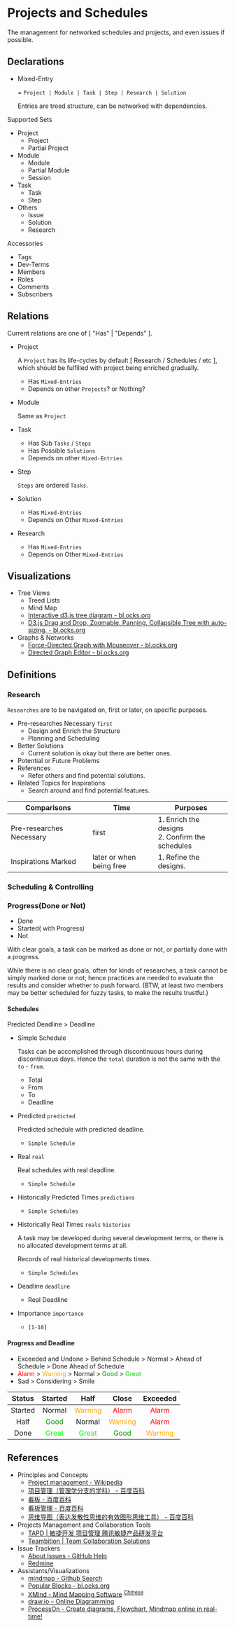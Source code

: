 # Projects and Schedules

<!--
```yaml
meta: true
Date: 2019-10-19T10:23:07+0800
Names:
  - Projects-and-Schedules
  - Networked-Schedules
  - Networked-Projects
  - Visual-Schedules
  - Visual-Projects
  - Projects-Management
Titles:
  - Projects and Schedules
  - Networked Schedules of Networked Projects
  - Visual Schedules of Projects
  - Projects Management
```
-->

The management for networked schedules and projects, and even issues if possible.

## Declarations

- Mixed-Entry

	 = `Project | Module | Task | Step | Research | Solution`

	 Entries are treed structure, can be networked with dependencies.

Supported Sets

- Project
	- Project
	- Partial Project
- Module
	- Module
	- Partial Module
	- Session
- Task
	- Task
	- Step
- Others
	- Issue
	- Solution
	- Research

Accessories

- Tags
- Dev-Terms
- Members
- Roles
- Comments
- Subscribers

## Relations

Current relations are one of [ "Has" | "Depends" ].

- Project

	 A `Project` has its life-cycles by default
	 [ Research / Schedules / etc ],
	 which should be fulfilled with project being enriched gradually.

	- Has `Mixed-Entries`
	- Depends on other `Projects`? or Nothing?
- Module

	 Same as `Project`

- Task
	- Has Sub `Tasks` / `Steps`
	- Has Possible `Solutions`
	- Depends on other `Mixed-Entries`
- Step

	 `Steps` are ordered `Tasks`.

- Solution
	- Has `Mixed-Entries`
	- Depends on Other `Mixed-Entries`
- Research
	- Has `Mixed-Entries`
	- Depends on Other `Mixed-Entries`


## Visualizations

- Tree Views
	- Treed Lists
	- Mind Map
	- [Interactive d3.js tree diagram - bl.ocks.org](http://bl.ocks.org/d3noob/8375092)
	- [D3.js Drag and Drop, Zoomable, Panning, Collapsible Tree with auto-sizing. - bl.ocks.org](http://bl.ocks.org/robschmuecker/7880033)
- Graphs & Networks
	- [Force-Directed Graph with Mouseover - bl.ocks.org](http://bl.ocks.org/mbostock/2706022)
	- [Directed Graph Editor - bl.ocks.org](http://bl.ocks.org/rkirsling/5001347)

## Definitions

### Research

`Researches` are to be navigated on, first or later, on specific purposes.

- Pre-researches Necessary `first`
	- Design and Enrich the Structure
	- Planning and Scheduling
- Better Solutions
	- Current solution is okay but there are better ones.
- Potential or Future Problems
- References
	- Refer others and find potential solutions.
- Related Topics for Inspirations
	- Search around and find potential features.

<!-- The table may be transposed -->
| Comparisons | Time  | Purposes |
| --- | --- | --- |
| Pre-researches Necessary | first | 1. Enrich the designs <br> 2. Confirm the schedules |
| Inspirations Marked | later or when being free | 1. Refine the designs. |

### Scheduling & Controlling

### Progress(Done or Not)

- Done
- Started( with Progress)
- Not

With clear goals, a task can be marked as done or not,
or partially done with a progress.

While there is no clear goals, often for kinds of researches,
a task cannot be simply marked done or not;
hence practices are needed to evaluate the results and consider whether to push forward.
(BTW, at least two members may be better scheduled for fuzzy tasks, to make the results trustful.)

#### Schedules

Predicted Deadline > Deadline

- Simple Schedule

	 Tasks can be accomplished through discontinuous hours during discontinuous days.
	 Hence the `total` duration is not the same with the `to` - `from`.

	- Total
	- From
	- To
	- Deadline
- Predicted `predicted`

	 Predicted schedule with predicted deadline.

	- `Simple Schedule`
- Real `real`

	 Real schedules with real deadline.

	- `Simple Schedule`
- Historically Predicted Times `predictions`
	- `Simple Schedules`
- Historically Real Times `reals` `histories`

	 A task may be developed during several development terms,
	 or there is no allocated development terms at all.

	 Records of real historical developments times.

	- `Simple Schedules`
- Deadline `deadline`
	- Real Deadline
- Importance `importance`
	- `[1-10]`

#### Progress and Deadline

- Exceeded and Undone > Behind Schedule > Normal >
Ahead of Schedule > Done Ahead of Schedule
- <span style='color:red;'>Alarm</span> >
<span style='color:orange;'>Warning</span> >
Normal >
<span style='color:#090;'>Good</span> >
<span style='color:#0d0;'>Great</span>
- Sad > Considering > Smile

| Status | Started | Half | Close | Exceeded |
| :---: | :---: | :---: | :---: | :---: |
| Started | Normal | <span style='color:orange;'>Warning</span> | <span style='color:red;'>Alarm</span> | <span style='color:red;'>Alarm</span> |
| Half | <span style='color:#090;'>Good</span> | Normal | <span style='color:orange;'>Warning</span> | <span style='color:red;'>Alarm</span> |
| Done | <span style='color:#0f0;'>Great</span> | <span style='color:#0f0;'>Great</span> | <span style='color:#090;'>Good</span> | <span style='color:orange;'>Warning</span> |


## References

- Principles and Concepts
	- [Project management - Wikipedia](https://en.wikipedia.org/wiki/Project_management)
	- [项目管理（管理学分支的学科） - 百度百科](https://baike.baidu.com/item/%E9%A1%B9%E7%9B%AE%E7%AE%A1%E7%90%86/85389)
	- [看板 - 百度百科](https://baike.baidu.com/item/%E7%9C%8B%E6%9D%BF/10642946)
	- [看板管理 - 百度百科](https://baike.baidu.com/item/%E7%9C%8B%E6%9D%BF%E7%AE%A1%E7%90%86/6725621)
	- [思维导图（表达发散性思维的有效图形思维工具） - 百度百科](https://baike.baidu.com/item/%E6%80%9D%E7%BB%B4%E5%AF%BC%E5%9B%BE/563801)
- Projects Management and Collaboration Tools
	- [TAPD | 敏捷开发 项目管理 腾讯敏捷产品研发平台](https://www.tapd.cn/)
	- [Teambition | Team Collaboration Solutions](https://www.teambition.com/)
- Issue Trackers
	- [About Issues - GitHub Help](https://help.github.com/en/github/managing-your-work-on-github/about-issues)
	- [Redmine](https://www.redmine.org/)
- Assistants/Visualizations
	- [mindmap - Github Search](https://github.com/search?o=desc&q=mindmap&s=stars&type=Repositories)
	- [Popular Blocks - bl.ocks.org](https://bl.ocks.org/)
	- [XMind - Mind Mapping Software](https://www.xmind.net/)
	 <sup>[Chinese](https://www.xmind.cn/)</sup>
	- [draw.io – Online Diagramming](https://about.draw.io/)
	- [ProcessOn - Create diagrams, Flowchart, Mindmap online in real-time!](https://www.processon.com/)
